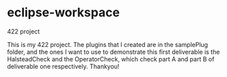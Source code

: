 # eclipse-workspace
 422 project




This is my 422 project. The plugins that I created are in the samplePlug folder, and the ones I want to use to demonstrate this first deliverable is the HalsteadCheck and the OperatorCheck, which check part A and part B of deliverable one respectively. Thankyou!
